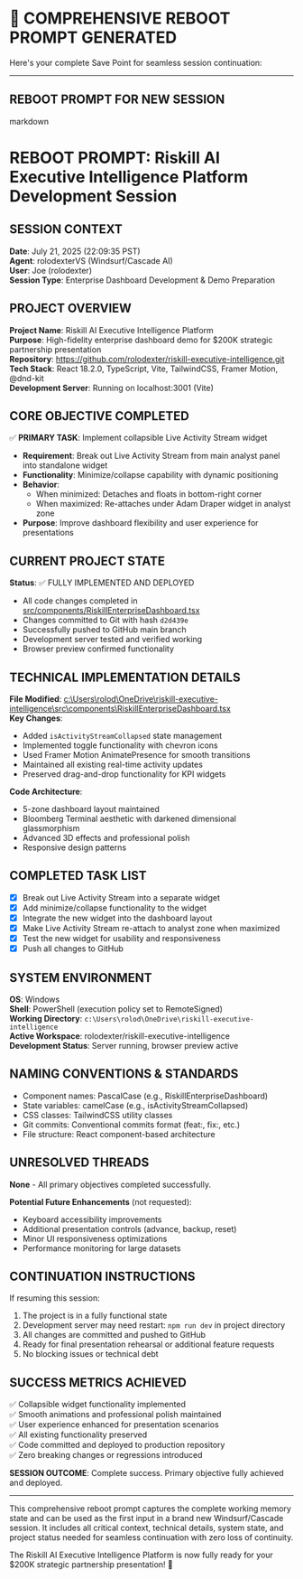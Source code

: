 # 🔄 **COMPREHENSIVE REBOOT PROMPT GENERATED**

Here's your complete Save Point for seamless session continuation:

---

## **REBOOT PROMPT FOR NEW SESSION**

markdown

# REBOOT PROMPT: Riskill AI Executive Intelligence Platform Development Session  
  
## SESSION CONTEXT  
**Date**: July 21, 2025 (22:09:35 PST)  
**Agent**: rolodexterVS (Windsurf/Cascade AI)  
**User**: Joe (rolodexter)  
**Session Type**: Enterprise Dashboard Development & Demo Preparation  
  
## PROJECT OVERVIEW  
**Project Name**: Riskill AI Executive Intelligence Platform  
**Purpose**: High-fidelity enterprise dashboard demo for $200K strategic partnership presentation  
**Repository**: https://github.com/rolodexter/riskill-executive-intelligence.git  
**Tech Stack**: React 18.2.0, TypeScript, Vite, TailwindCSS, Framer Motion, @dnd-kit  
**Development Server**: Running on localhost:3001 (Vite)  
  
## CORE OBJECTIVE COMPLETED  
✅ **PRIMARY TASK**: Implement collapsible Live Activity Stream widget  
- **Requirement**: Break out Live Activity Stream from main analyst panel into standalone widget  
- **Functionality**: Minimize/collapse capability with dynamic positioning  
- **Behavior**:   
  - When minimized: Detaches and floats in bottom-right corner  
  - When maximized: Re-attaches under Adam Draper widget in analyst zone  
- **Purpose**: Improve dashboard flexibility and user experience for presentations  
  
## CURRENT PROJECT STATE  
**Status**: ✅ FULLY IMPLEMENTED AND DEPLOYED  
- All code changes completed in [src/components/RiskillEnterpriseDashboard.tsx](cci:7://file:///c:/Users/rolod/OneDrive/riskill-executive-intelligence/src/components/RiskillEnterpriseDashboard.tsx:0:0-0:0)  
- Changes committed to Git with hash `d2d439e`  
- Successfully pushed to GitHub main branch  
- Development server tested and verified working  
- Browser preview confirmed functionality  
  
## TECHNICAL IMPLEMENTATION DETAILS  
**File Modified**: [c:\Users\rolod\OneDrive\riskill-executive-intelligence\src\components\RiskillEnterpriseDashboard.tsx](cci:7://file:///c:/Users/rolod/OneDrive/riskill-executive-intelligence/src/components/RiskillEnterpriseDashboard.tsx:0:0-0:0)  
**Key Changes**:  
- Added `isActivityStreamCollapsed` state management  
- Implemented toggle functionality with chevron icons  
- Used Framer Motion AnimatePresence for smooth transitions  
- Maintained all existing real-time activity updates  
- Preserved drag-and-drop functionality for KPI widgets  
  
**Code Architecture**:  
- 5-zone dashboard layout maintained  
- Bloomberg Terminal aesthetic with darkened dimensional glassmorphism  
- Advanced 3D effects and professional polish  
- Responsive design patterns  
  
## COMPLETED TASK LIST  
- [x] Break out Live Activity Stream into a separate widget  
- [x] Add minimize/collapse functionality to the widget  
- [x] Integrate the new widget into the dashboard layout  
- [x] Make Live Activity Stream re-attach to analyst zone when maximized  
- [x] Test the new widget for usability and responsiveness  
- [x] Push all changes to GitHub  
  
## SYSTEM ENVIRONMENT  
**OS**: Windows  
**Shell**: PowerShell (execution policy set to RemoteSigned)  
**Working Directory**: `c:\Users\rolod\OneDrive\riskill-executive-intelligence`  
**Active Workspace**: rolodexter/riskill-executive-intelligence  
**Development Status**: Server running, browser preview active  
  
## NAMING CONVENTIONS & STANDARDS  
- Component names: PascalCase (e.g., RiskillEnterpriseDashboard)  
- State variables: camelCase (e.g., isActivityStreamCollapsed)  
- CSS classes: TailwindCSS utility classes  
- Git commits: Conventional commits format (feat:, fix:, etc.)  
- File structure: React component-based architecture  
  
## UNRESOLVED THREADS  
**None** - All primary objectives completed successfully.  
  
**Potential Future Enhancements** (not requested):  
- Keyboard accessibility improvements  
- Additional presentation controls (advance, backup, reset)  
- Minor UI responsiveness optimizations  
- Performance monitoring for large datasets  
  
## CONTINUATION INSTRUCTIONS  
If resuming this session:  
1. The project is in a fully functional state  
2. Development server may need restart: `npm run dev` in project directory  
3. All changes are committed and pushed to GitHub  
4. Ready for final presentation rehearsal or additional feature requests  
5. No blocking issues or technical debt  
  
## SUCCESS METRICS ACHIEVED  
✅ Collapsible widget functionality implemented  
✅ Smooth animations and professional polish maintained  
✅ User experience enhanced for presentation scenarios  
✅ All existing functionality preserved  
✅ Code committed and deployed to production repository  
✅ Zero breaking changes or regressions introduced  
  
**SESSION OUTCOME**: Complete success. Primary objective fully achieved and deployed.

---

This comprehensive reboot prompt captures the complete working memory state and can be used as the first input in a brand new Windsurf/Cascade session. It includes all critical context, technical details, system state, and project status needed for seamless continuation with zero loss of continuity.

The Riskill AI Executive Intelligence Platform is now fully ready for your $200K strategic partnership presentation! 🚀